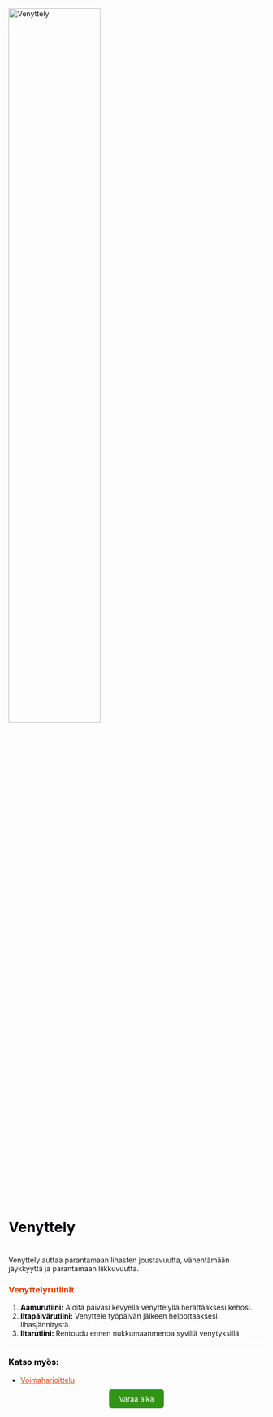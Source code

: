  <div style="flex-shrink: 1;">
    <img src="/services/voimaharjoittelu.jpg" alt="Venyttely" style="width: 60%; height: auto; object-fit: cover;"/>
  </div>
<div style="display: flex; align-items: center; justify-content: space-between; margin-bottom: 20px;">
  <div>
    <h1 style="color: #000205;">Venyttely</h1>
  </div>
 
</div>

Venyttely auttaa parantamaan lihasten joustavuutta, vähentämään jäykkyyttä ja parantamaan liikkuvuutta.

### <span style="color: #e03e00;">Venyttelyrutiinit</span>

1. **<span style="color: #000205;">Aamurutiini:</span>** Aloita päiväsi kevyellä venyttelyllä herättääksesi kehosi.
2. **<span style="color: #000205;">Iltapäivärutiini:</span>** Venyttele työpäivän jälkeen helpottaaksesi lihasjännitystä.
3. **<span style="color: #000205;">Iltarutiini:</span>** Rentoudu ennen nukkumaanmenoa syvillä venytyksillä.

---

### <span style="color: #000205;">Katso myös:</span>
- <a href="/articles/voimaharjoittelu" style="color: #e03e00;">Voimaharjoittelu</a>

<div style="text-align: center; margin-top: 20px;">
  <a href="/contact" style="background-color: #319415; color: white; padding: 10px 20px; text-decoration: none; border-radius: 5px;">Varaa aika</a>
</div>
